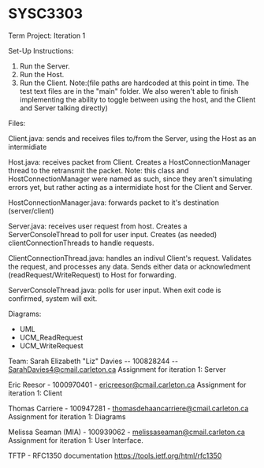 # SYSC3303

Term Project: Iteration 1

Set-Up Instructions:
1. Run the Server.
2. Run the Host.
3. Run the Client. 
Note:(file paths are hardcoded at this point in time. The test text files are in the "main" folder. We also
      weren't able to finish implementing the ability to toggle between using the host, and the Client and Server talking       directly)


Files:

Client.java: sends and receives files to/from the Server, using the Host as an intermidiate

Host.java: receives packet from Client. Creates a HostConnectionManager thread to the retransmit the packet. Note: this class and HostConnectionManager were named as such, since they aren't simulating errors yet, but rather acting as a intermidiate host for the Client and Server.

HostConnectionManager.java: forwards packet to it's destination (server/client)

Server.java: receives user request from host. Creates a ServerConsoleThread to poll for user input. Creates (as needed) clientConnectionThreads to handle requests.

ClientConnectionThread.java: handles an indivul Client's request. Validates the request, and processes any data. Sends either data or acknowledment (readRequest/WriteRequest) to Host for forwarding.

ServerConsoleThread.java: polls for user input. When exit code is confirmed, system will exit.



Diagrams:
* UML
* UCM_ReadRequest
* UCM_WriteRequest



Team: 
Sarah Elizabeth "Liz" Davies  -- 100828244 -- SarahDavies4@cmail.carleton.ca
  Assignment for iteration 1: Server
  
Eric Reesor - 1000970401 - ericreesor@cmail.carleton.ca
  Assignment for iteration 1: Client
  
Thomas Carriere - 100947281 - thomasdehaancarriere@cmail.carleton.ca
  Assignment for iteration 1: Diagrams
  
Melissa Seaman (MIA) - 100939062 - melissaseaman@cmail.carleton.ca
  Assignment for iteration 1: User Interface.
  
TFTP - RFC1350 documentation
https://tools.ietf.org/html/rfc1350
